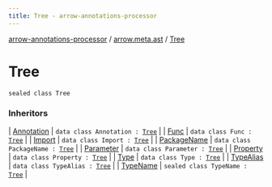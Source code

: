 ```yaml
---
title: Tree - arrow-annotations-processor
---
```


[arrow-annotations-processor](../index.html) / [arrow.meta.ast](index.html) / [Tree](./-tree.html)

# Tree

`sealed class Tree`

### Inheritors

| [Annotation](-annotation/index.html) | `data class Annotation : `[`Tree`](./-tree.html) |
| [Func](-func/index.html) | `data class Func : `[`Tree`](./-tree.html) |
| [Import](-import/index.html) | `data class Import : `[`Tree`](./-tree.html) |
| [PackageName](-package-name/index.html) | `data class PackageName : `[`Tree`](./-tree.html) |
| [Parameter](-parameter/index.html) | `data class Parameter : `[`Tree`](./-tree.html) |
| [Property](-property/index.html) | `data class Property : `[`Tree`](./-tree.html) |
| [Type](-type/index.html) | `data class Type : `[`Tree`](./-tree.html) |
| [TypeAlias](-type-alias/index.html) | `data class TypeAlias : `[`Tree`](./-tree.html) |
| [TypeName](-type-name/index.html) | `sealed class TypeName : `[`Tree`](./-tree.html) |


